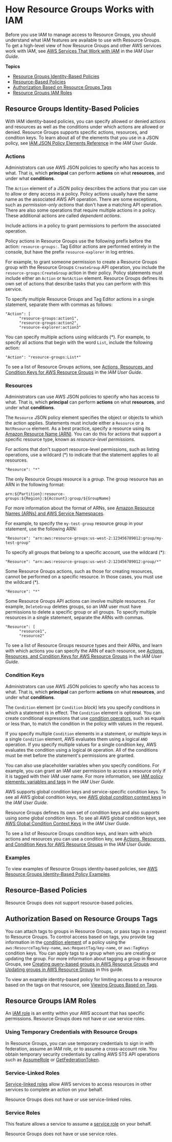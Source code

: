 # How Resource Groups Works with IAM<a name="security_iam_service-with-iam"></a>

Before you use IAM to manage access to Resource Groups, you should understand what IAM features are available to use with Resource Groups\. To get a high\-level view of how Resource Groups and other AWS services work with IAM, see [AWS Services That Work with IAM](https://docs.aws.amazon.com/IAM/latest/UserGuide/reference_aws-services-that-work-with-iam.html) in the *IAM User Guide*\.

**Topics**
+ [Resource Groups Identity\-Based Policies](#security_iam_service-with-iam-id-based-policies-arg-te)
+ [Resource\-Based Policies](#security_iam_resource-based-policies)
+ [Authorization Based on Resource Groups Tags](#security_iam_tags)
+ [Resource Groups IAM Roles](#security_iam_roles)

## Resource Groups Identity\-Based Policies<a name="security_iam_service-with-iam-id-based-policies-arg-te"></a>

With IAM identity\-based policies, you can specify allowed or denied actions and resources as well as the conditions under which actions are allowed or denied\. Resource Groups supports specific actions, resources, and condition keys\. To learn about all of the elements that you use in a JSON policy, see [IAM JSON Policy Elements Reference](https://docs.aws.amazon.com/IAM/latest/UserGuide/reference_policies_elements.html) in the *IAM User Guide*\.

### Actions<a name="security_iam_service-with-iam-id-based-policies-actions-arg-te"></a>

Administrators can use AWS JSON policies to specify who has access to what\. That is, which **principal** can perform **actions** on what **resources**, and under what **conditions**\.

The `Action` element of a JSON policy describes the actions that you can use to allow or deny access in a policy\. Policy actions usually have the same name as the associated AWS API operation\. There are some exceptions, such as *permission\-only actions* that don't have a matching API operation\. There are also some operations that require multiple actions in a policy\. These additional actions are called *dependent actions*\.

Include actions in a policy to grant permissions to perform the associated operation\.

Policy actions in Resource Groups use the following prefix before the action: `resource-groups:`\. Tag Editor actions are performed entirely in the console, but have the prefix `resource-explorer` in log entries\.

For example, to grant someone permission to create a Resource Groups group with the Resource Groups `CreateGroup` API operation, you include the `resource-groups:CreateGroup` action in their policy\. Policy statements must include either an `Action` or `NotAction` element\. Resource Groups defines its own set of actions that describe tasks that you can perform with this service\.

To specify multiple Resource Groups and Tag Editor actions in a single statement, separate them with commas as follows:

```
"Action": [
      "resource-groups:action1",
      "resource-groups:action2",
      "resource-explorer:action3"
```

You can specify multiple actions using wildcards \(\*\)\. For example, to specify all actions that begin with the word `List`, include the following action:

```
"Action": "resource-groups:List*"
```

To see a list of Resource Groups actions, see [Actions, Resources, and Condition Keys for AWS Resource Groups](https://docs.aws.amazon.com/IAM/latest/UserGuide/list_awsresourcegroups.html) in the *IAM User Guide*\.

### Resources<a name="security_iam_service-with-iam-id-based-policies-resources-arg-te"></a>

Administrators can use AWS JSON policies to specify who has access to what\. That is, which **principal** can perform **actions** on what **resources**, and under what **conditions**\.

The `Resource` JSON policy element specifies the object or objects to which the action applies\. Statements must include either a `Resource` or a `NotResource` element\. As a best practice, specify a resource using its [Amazon Resource Name \(ARN\)](https://docs.aws.amazon.com/general/latest/gr/aws-arns-and-namespaces.html)\. You can do this for actions that support a specific resource type, known as *resource\-level permissions*\.

For actions that don't support resource\-level permissions, such as listing operations, use a wildcard \(\*\) to indicate that the statement applies to all resources\.

```
"Resource": "*"
```



The only Resource Groups resource is a *group*\. The group resource has an ARN in the following format:

```
arn:${Partition}:resource-groups:${Region}:${Account}:group/${GroupName}
```

For more information about the format of ARNs, see [Amazon Resource Names \(ARNs\) and AWS Service Namespaces](https://docs.aws.amazon.com/general/latest/gr/aws-arns-and-namespaces.html)\.

For example, to specify the `my-test-group` resource group in your statement, use the following ARN:

```
"Resource": "arn:aws:resource-groups:us-west-2:123456789012:group/my-test-group"
```

To specify all groups that belong to a specific account, use the wildcard \(\*\):

```
"Resource": "arn:aws:resource-groups:us-west-2:123456789012:group/*"
```

Some Resource Groups actions, such as those for creating resources, cannot be performed on a specific resource\. In those cases, you must use the wildcard \(\*\)\.

```
"Resource": "*"
```

Some Resource Groups API actions can involve multiple resources\. For example, `DeleteGroup` deletes groups, so an IAM user must have permissions to delete a specific group or all groups\. To specify multiple resources in a single statement, separate the ARNs with commas\.

```
"Resource": [
      "resource1",
      "resource2"
```

To see a list of Resource Groups resource types and their ARNs, and learn with which actions you can specify the ARN of each resource, see [Actions, Resources, and Condition Keys for AWS Resource Groups](https://docs.aws.amazon.com/IAM/latest/UserGuide/list_awsresourcegroups.html) in the *IAM User Guide*\.

### Condition Keys<a name="security_iam_id-based-policies-conditionkeys"></a>

Administrators can use AWS JSON policies to specify who has access to what\. That is, which **principal** can perform **actions** on what **resources**, and under what **conditions**\.

The `Condition` element \(or `Condition` *block*\) lets you specify conditions in which a statement is in effect\. The `Condition` element is optional\. You can create conditional expressions that use [condition operators](https://docs.aws.amazon.com/IAM/latest/UserGuide/reference_policies_elements_condition_operators.html), such as equals or less than, to match the condition in the policy with values in the request\. 

If you specify multiple `Condition` elements in a statement, or multiple keys in a single `Condition` element, AWS evaluates them using a logical `AND` operation\. If you specify multiple values for a single condition key, AWS evaluates the condition using a logical `OR` operation\. All of the conditions must be met before the statement's permissions are granted\.

 You can also use placeholder variables when you specify conditions\. For example, you can grant an IAM user permission to access a resource only if it is tagged with their IAM user name\. For more information, see [IAM policy elements: variables and tags](https://docs.aws.amazon.com/IAM/latest/UserGuide/reference_policies_variables.html) in the *IAM User Guide*\. 

AWS supports global condition keys and service\-specific condition keys\. To see all AWS global condition keys, see [AWS global condition context keys](https://docs.aws.amazon.com/IAM/latest/UserGuide/reference_policies_condition-keys.html) in the *IAM User Guide*\.

Resource Groups defines its own set of condition keys and also supports using some global condition keys\. To see all AWS global condition keys, see [AWS Global Condition Context Keys](https://docs.aws.amazon.com/IAM/latest/UserGuide/reference_policies_condition-keys.html) in the *IAM User Guide*\.

To see a list of Resource Groups condition keys, and learn with which actions and resources you can use a condition key, see [Actions, Resources, and Condition Keys for AWS Resource Groups](https://docs.aws.amazon.com/IAM/latest/UserGuide/list_awsresourcegroups.html) in the *IAM User Guide*\.

### Examples<a name="security_iam-id-based-policies-examples"></a>

To view examples of Resource Groups identity\-based policies, see [AWS Resource Groups Identity\-Based Policy Examples](security_iam_id-based-policy-examples.md)\.

## Resource\-Based Policies<a name="security_iam_resource-based-policies"></a>

Resource Groups does not support resource\-based policies\.

## Authorization Based on Resource Groups Tags<a name="security_iam_tags"></a>

You can attach tags to groups in Resource Groups, or pass tags in a request to Resource Groups\. To control access based on tags, you provide tag information in the [condition element](https://docs.aws.amazon.com/IAM/latest/UserGuide/reference_policies_elements_condition.html) of a policy using the `aws:ResourceTag/key-name`, `aws:RequestTag/key-name`, or `aws:TagKeys` condition keys\. You can apply tags to a group when you are creating or updating the group\. For more information about tagging a group in Resource Groups, see [Creating query\-based groups in AWS Resource Groups](gettingstarted-query.md) and [Updating groups in AWS Resource Groups](updating-resource-groups.md) in this guide\.

To view an example identity\-based policy for limiting access to a resource based on the tags on that resource, see [Viewing Groups Based on Tags](security_iam_id-based-policy-examples.md#security_iam_policy-examples-view-tags)\.

## Resource Groups IAM Roles<a name="security_iam_roles"></a>

An [IAM role](https://docs.aws.amazon.com/IAM/latest/UserGuide/id_roles.html) is an entity within your AWS account that has specific permissions\. Resource Groups does not have or use service roles\.

### Using Temporary Credentials with Resource Groups<a name="security_iam_roles-tempcreds"></a>

In Resource Groups, you can use temporary credentials to sign in with federation, assume an IAM role, or to assume a cross\-account role\. You obtain temporary security credentials by calling AWS STS API operations such as [AssumeRole](https://docs.aws.amazon.com/STS/latest/APIReference/API_AssumeRole.html) or [GetFederationToken](https://docs.aws.amazon.com/STS/latest/APIReference/API_GetFederationToken.html)\.

### Service\-Linked Roles<a name="security_iam_roles-service-linked"></a>

[Service\-linked roles](https://docs.aws.amazon.com/IAM/latest/UserGuide/id_roles_terms-and-concepts.html#iam-term-service-linked-role) allow AWS services to access resources in other services to complete an action on your behalf\.

Resource Groups does not have or use service\-linked roles\.

### Service Roles<a name="security_iam_roles-service"></a>

This feature allows a service to assume a [service role](https://docs.aws.amazon.com/IAM/latest/UserGuide/id_roles_terms-and-concepts.html#iam-term-service-role) on your behalf\.

Resource Groups does not have or use service roles\.